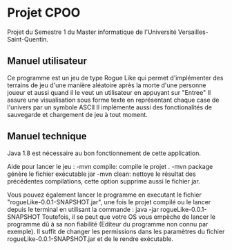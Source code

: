 # Projet CPOO

Projet du Semestre 1 du Master informatique de l'Université Versailles-Saint-Quentin.

## Manuel utilisateur 

Ce programme est un jeu de type Rogue Like qui permet d'implémenter des terrains de jeu d'une manière aléatoire après la morte d'une personne joueur 
et aussi quand il le veut un utilisateur en appuyant sur "Entree" 
Il assure une visualisation sous forme texte en représentant chaque case de l'univers par un symbole ASCII
Il implémente aussi des fonctionalités de sauvegarde et chargement de jeu à tout moment.

## Manuel technique

Java 1.8 est nécessaire au bon fonctionnement de cette application.

Aide pour lancer le jeu :
	-mvn compile: compile le projet .
	-mvn package génère le fichier exécutable jar
	-mvn clean: nettoye le résultat des précédentes compilations, cette option supprime aussi le fichier jar.
	
Vous pouvez également lancer le programme en executant le fichier "rogueLike-0.0.1-SNAPSHOT.jar", une fois le projet compilé ou le lancer depuis le terminal
en utilisant la commande : java -jar rogueLike-0.0.1-SNAPSHOT
Toutefois, il se peut que votre OS vous empèche de lancer le programme dû à sa non fiabilité (Editeur du programme non connu par exemple). 
Il suffit de changer les permissions dans les paramètres du fichier rogueLike-0.0.1-SNAPSHOT.jar et de le rendre exécutable.













